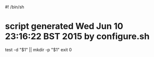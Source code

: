 #! /bin/sh
# script generated Wed Jun 10 23:16:22 BST 2015 by configure.sh

test -d "$1" || mkdir -p "$1"
exit 0
